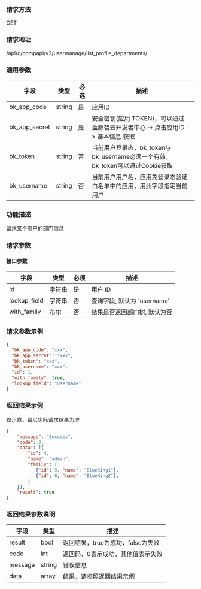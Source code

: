
### 请求方法

GET


### 请求地址

/api/c/compapi/v2/usermanage/list_profile_departments/


### 通用参数

| 字段 | 类型 | 必选 |  描述 |
|-----------|------------|--------|------------|
| bk_app_code  |  string    | 是 | 应用ID     |
| bk_app_secret|  string    | 是 | 安全密钥(应用 TOKEN)，可以通过 蓝鲸智云开发者中心 -> 点击应用ID -> 基本信息 获取 |
| bk_token     |  string    | 否 | 当前用户登录态，bk_token与bk_username必须一个有效，bk_token可以通过Cookie获取 |
| bk_username  |  string    | 否 | 当前用户用户名，应用免登录态验证白名单中的应用，用此字段指定当前用户 |


### 功能描述

请求某个用户的部门信息

### 请求参数




#### 接口参数 

| 字段      |  类型      | 必须   |  描述      |
|-----------|------------|--------|------------|
| id | 字符串 | 是 | 用户 ID |
| lookup_field | 字符串 | 否 | 查询字段, 默认为 'username' |
| with_family | 布尔 | 否 | 结果是否返回部门树, 默认为否 |


### 请求参数示例

``` json
{
  "bk_app_code": "xxx",
  "bk_app_secret": "xxx",
  "bk_token": "xxx",
  "bk_username": "xxx",
  "id": 1,
  "with_family": true,
  "lookup_field": "username"
}
```

### 返回结果示例

 仅示意，请以实际请求结果为准
```json
{
    "message": "Success",
    "code": 0,
    "data": [{
        "id": 4,
        "name": "admin",
        "family": [
           {"id": 5, "name": "BlueKing1"},
           {"id": 6, "name": "BlueKing2"},
        ]
    }],
    "result": true
}
```

### 返回结果参数说明

| 字段      | 类型     | 描述      |
|-----------|-----------|-----------|
|result| bool | 返回结果，true为成功，false为失败 |
|code|int|返回码，0表示成功，其他值表示失败|
|message|string|错误信息|
|data| array| 结果，请参照返回结果示例 |